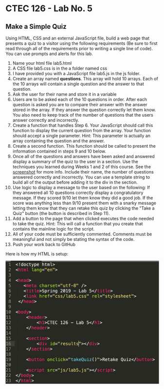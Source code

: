 # CTEC 126 - Lab No. 5

## Make a Simple Quiz

Using HTML, CSS and an external JavaScript file, build a web page that presents a quiz to a visitor using the following requirements (Be sure to first read through all of the requirements prior to writing a single line of code). You can use prompts and alerts for this lab.

1. Name your html file lab5.html
2. A CSS file lab5.css is in the a folder named css
3. I have provided you with a JavaScript file lab5.js in the js folder.
4. Create an array named **questions**. This array will hold 10 arrays. Each of the 10 arrays will contain a single question and the answer to that question.
5. Ask the user for their name and store it in a variable
6. Users are to be asked each of the 10 questions in order. After each question is asked you are to compare their answer with the answer stored in the array. If they answer the question correctly let them know. You also need to keep track of the number of questions that the users answer correctly and incorrectly.  
7. Create a function that handles Step 6. Your JavaScript should call this function to display the current question from the array. Your function should accept a single parameter. Hint: This parameter is actually an array containing the question and the answer.
8. Create a second function. This function should be called to present the information contained in steps 9 and 10 below.
9. Once all of the questions and answers have been asked and answered display a summary of the quiz to the user in a section. Use the techniques you learned during Weeks 1 and 2 of this course. See the [screenshot](screenshot.png) for more info. Include their name, the number of questions answered correctly and incorrectly. You can use a template string to build all of the output before adding it to the div in the section.
10. Use logic to display a message to the user based on the following: If they answered all 10 questions correctly display a congratulatory message.  If they scored 9/10 let them know they did a good job. If the score was anything less than 9/10 present them with a snarky message letting them know that they can retake this quiz by clicking the "Take a Quiz" button (the button is described in Step 11).
11. Add a button to the page that when clicked executes the code needed to take the quiz. Hint: This will call a function that you create that contains the mainline logic for the script.
12. All of your code must be sufficiently commented. Comments must be meaningful and not simply be stating the syntax of the code.
13. Push your work back to GitHub

Here is how my HTML is setup:

![Bruce's starter code](screenshot.png)